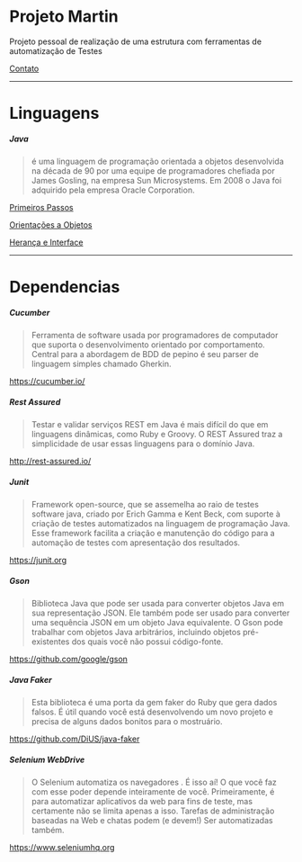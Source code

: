 
Projeto Martin
=======
Projeto pessoal de realização de uma estrutura com ferramentas de automatização de Testes


<a href="mailto:peterson.cardoso@me.com">Contato</a>

---------
Linguagens
====
##### Java
>é uma linguagem de programação orientada a objetos desenvolvida na década de 90 por uma equipe de programadores chefiada por James Gosling, na empresa Sun Microsystems. Em 2008 o Java foi adquirido pela empresa Oracle Corporation.

<a href="https://github.com/petsuuu/Martin/tree/master/src/main/java/br/com/peterson/martin/primeirospassos">Primeiros Passos</a>

<a href="https://github.com/petsuuu/Martin/tree/master/src/main/java/br/com/peterson/martin/orientacaoaobjetos/bytebank">Orientações a Objetos</a>

<a href="https://github.com/petsuuu/Martin/tree/master/src/main/java/br/com/peterson/martin/herancaeinterface">Herança e Interface</a>

---------
Dependencias
====

##### Cucumber 
>Ferramenta de software usada por programadores de computador que suporta o desenvolvimento orientado por comportamento. Central para a abordagem de BDD de pepino é seu parser de linguagem simples chamado Gherkin.

<https://cucumber.io/>

##### Rest Assured
>Testar e validar serviços REST em Java é mais difícil do que em linguagens dinâmicas, como Ruby e Groovy. 
O REST Assured traz a simplicidade de usar essas linguagens para o domínio Java.

<http://rest-assured.io/>

##### Junit
>Framework open-source, que se assemelha ao raio de testes software java, criado por Erich Gamma e Kent Beck, com suporte à criação de testes automatizados na linguagem de programação Java. Esse framework facilita a criação
 e manutenção do código para a automação de testes com apresentação dos resultados.
 
 <https://junit.org>
 
 ##### Gson
 >Biblioteca Java que pode ser usada para converter objetos Java em sua representação JSON. Ele também pode ser usado para converter uma sequência JSON em um objeto Java equivalente. O Gson pode trabalhar com objetos Java arbitrários,
  incluindo objetos pré-existentes dos quais você não possui código-fonte.
  
 <https://github.com/google/gson>
 
  ##### Java Faker
  >Esta biblioteca é uma porta da gem faker do Ruby que gera dados falsos. É útil quando você está desenvolvendo um novo projeto e precisa de alguns dados bonitos para o mostruário.
   
  <https://github.com/DiUS/java-faker>
  
  
  ##### Selenium WebDrive
   >O Selenium automatiza os navegadores . É isso aí! O que você faz com esse poder depende inteiramente de você. Primeiramente, é para automatizar aplicativos da web para fins de teste, mas certamente não se limita apenas a isso. Tarefas de administração baseadas na Web e chatas podem (e devem!) Ser automatizadas também.
      
<https://www.seleniumhq.org>
   
